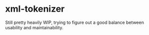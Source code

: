 # xml-tokenizer
Still pretty heavily WIP, trying to figure out a good balance between usability and maintainability. 
